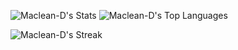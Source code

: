 ![Maclean-D's Stats](https://github-readme-stats.vercel.app/api?username=Maclean-D&theme=omni&show_icons=true&hide_border=true&count_private=true)
![Maclean-D's Top Languages](https://github-readme-stats.vercel.app/api/top-langs/?username=Maclean-D&theme=omni&show_icons=true&hide_border=true&layout=compact)



![Maclean-D's Streak](https://github-readme-streak-stats.herokuapp.com/?user=Maclean-D&theme=omni&hide_border=true)
